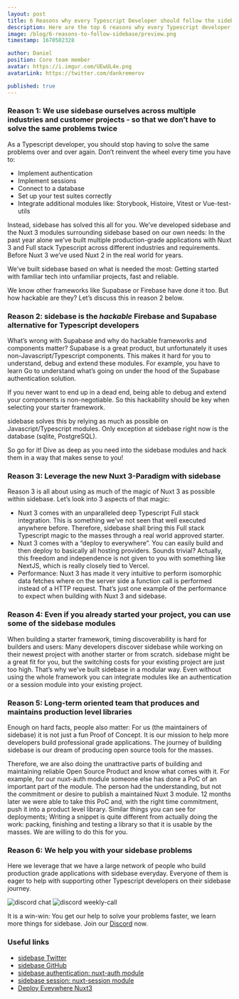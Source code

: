 ```yaml
---
layout: post
title: 6 Reasons why every Typescript Developer should follow the sidebase journey in 2023
description: Here are the top 6 reasons why every Typescript developer should follow the sidebase journey in 2023.
image: /blog/6-reasons-to-follow-sidebase/preview.png
timestamp: 1670502328

author: Daniel
position: Core team member
avatar: https://i.imgur.com/UEwUL4e.png
avatarLink: https://twitter.com/dankremerov

published: true
---
```


### Reason 1: We use sidebase ourselves across multiple industries and customer projects - so that we don’t have to solve the same problems twice

As a Typescript developer, you should stop having to solve the same problems over and over again. Don’t reinvent the wheel every time you have to: 

- Implement authentication
- Implement sessions
- Connect to a database
- Set up your test suites correctly
- Integrate additional modules like: Storybook, Histoire, Vitest or Vue-test-utils

Instead, sidebase has solved this all for you. We’ve developed sidebase and the Nuxt 3 modules surrounding sidebase based on our own needs: In the past year alone we’ve built multiple production-grade applications with Nuxt 3 and Full stack Typescript across different industries and requirements. Before Nuxt 3 we’ve used Nuxt 2 in the real world for years.

We’ve built sidebase based on what is needed the most: Getting started with familiar tech into unfamiliar projects, fast and reliable.

We know other frameworks like Supabase or Firebase have done it too. But how hackable are they? Let’s discuss this in reason 2 below.

### Reason 2: sidebase is the _hackable_ Firebase and Supabase alternative for Typescript developers

What’s wrong with Supabase and why do hackable frameworks and components matter?
Supabase is a great product, but unfortunately it uses non-Javascript/Typescript components. This makes it hard for you to understand, debug and extend these modules. For example, you have to learn Go to understand what’s going on under the hood of the Supabase authentication solution.

If you never want to end up in a dead end, being able to debug and extend your components is non-negotiable. So this hackability should be key when selecting your starter framework.

sidebase solves this by relying as much as possible on Javascript/Typescript modules. Only exception at sidebase right now is the database (sqlite, PostgreSQL).

So go for it! Dive as deep as you need into the sidebase modules and hack them in a way that makes sense to you! 

### Reason 3: Leverage the new Nuxt 3-Paradigm with sidebase

Reason 3 is all about using as much of the magic of Nuxt 3 as possible within sidebase. Let’s look into 3 aspects of that magic:

- Nuxt 3 comes with an unparalleled deep Typescript Full stack integration. This is something we’ve not seen that well executed anywhere before. Therefore, sidebase shall bring this Full stack Typescript magic to the masses through a real world approved starter.
- Nuxt 3 comes with a “deploy to everywhere”. You can easily build and then deploy to basically all hosting providers. Sounds trivial? Actually, this freedom and independence is not given to you with something like NextJS, which is really closely tied to Vercel.
- Performance: Nuxt 3 has made it very intuitive to perform isomorphic data fetches where on the server side a function call is performed instead of a HTTP request. That’s just one example of the performance to expect when building with Nuxt 3 and sidebase.

### Reason 4: Even if you already started your project, you can use some of the sidebase modules

When building a starter framework, timing discoverability is hard for builders and users: Many developers discover sidebase while working on their newest project with another starter or from scratch. sidebase might be a great fit for you, but the switching costs for your existing project are just too high. That’s why we’ve built sidebase in a modular way. Even without using the whole framework you can integrate modules like an authentication or a session module into your existing project.

### Reason 5: Long-term oriented team that produces and maintains production level libraries

Enough on hard facts, people also matter: For us (the maintainers of sidebase) it is not just a fun Proof of Concept. It is our mission to help more developers build professional grade applications. The journey of building sidebase is our dream of producing open source tools for the masses.

Therefore, we are also doing the unattractive parts of building and maintaining reliable Open Source Product and know what comes with it. For example, for our nuxt-auth module
someone else has done a PoC of an important part of the module. The person had the understanding, but not the commitment or desire to publish a maintained Nuxt 3 module. 12 months later we were able to take this PoC and, with the right time commitment, push it into a product level library. Similar things you can see for deployments; Writing a snippet is quite different from actually doing the work: packing, finishing and testing a library so that it is usable by the masses. We are willing to do this for you.

### Reason 6: We help you with your sidebase problems

Here we leverage that we have a large network of people who build production grade applications with sidebase everyday. Everyone of them is eager to help with supporting other Typescript developers on their sidebase journey.

![discord chat](/blog/6-reasons-to-follow-sidebase/discord-chat.png)
![discord weekly-call](/blog/6-reasons-to-follow-sidebase/weekly-call.png)


It is a win-win: You get our help to solve your problems faster, we learn more things for sidebase. Join our [Discord](https://discord.gg/VzABbVsqAc) now.

### Useful links

- [sidebase Twitter](https://twitter.com/sidebase_io)
- [sidebase GitHub](https://github.com/sidebase/sidebase)
- [sidebase authentication: nuxt-auth module](https://github.com/sidebase/nuxt-auth)
- [sidebase session: nuxt-session module](https://github.com/sidebase/nuxt-session)
- [Deploy Eveywhere Nuxt3](https://nuxt.com/docs/getting-started/deployment#supported-hosting-providers)

